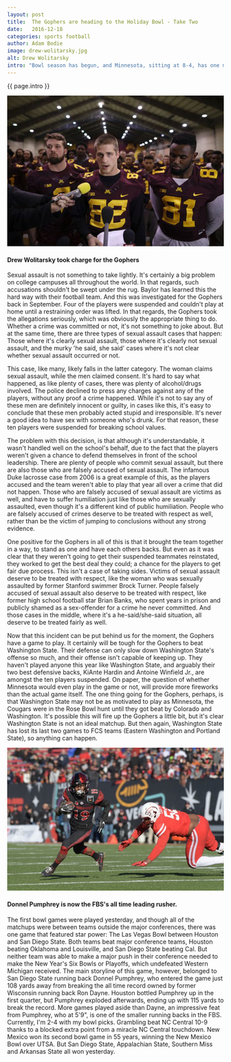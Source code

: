 ```yaml
---
layout: post
title:  The Gophers are heading to the Holiday Bowl - Take Two
date:   2016-12-18
categories: sports football
author: Adam Bodie
image: drew-wolitarsky.jpg
alt: Drew Wolitarsky
intro: "Bowl season has begun, and Minnesota, sitting at 8-4, has one more chance to prove they're on the right direction.  But all that took a backseat early in the week when 10 players were suspended indefinitely for an alleged sexual assault that took place in September.  The rest of the team, upset with the decision, boycotted the decision and threatened to skip the Holiday Bowl unless the 10 players were reinstated.  The boycott lasted two days, and while they're still down 10 players, the message is still as confusing and complex as ever.  What exactly have we learned from all of this?"
---
```

<div class="article">
<p> {{ page.intro }}</p>
<div class="blog-pic">
		<img src="/img/drew-wolitarsky.jpg" data-toggle="tooltip" title="Drew Wolitarsky" class="image block img-responsive">
		<h4>Drew Wolitarsky took charge for the Gophers</h4>
</div>
<p>Sexual assault is not something to take lightly.  It's certainly a big problem on college campuses all throughout the world.  In that regards, such accusations shouldn't be swept under the rug.  Baylor has learned this the hard way with their football team.  And this was investigated for the Gophers back in September.  Four of the players were suspended and couldn't play at home until a restraining order was lifted.  In that regards, the Gophers took the allegations seriously, which was obviously the appropriate thing to do.  Whether a crime was committed or not, it's not something to joke about.  But at the same time, there are three types of sexual assault cases that happen: Those where it's clearly sexual assault, those where it's clearly not sexual assault, and the murky 'he said, she said' cases where it's not clear whether sexual assault occurred or not.</p>
    <p>This case, like many, likely falls in the latter category.  The woman claims sexual assault, while the men claimed consent.  It's hard to say what happened, as like plenty of cases, there was plenty of alcohol/drugs involved.  The police declined to press any charges against any of the players, without any proof a crime happened.  While it's not to say any of these men are definitely innocent or guilty, in cases like this, it's easy to conclude that these men probably acted stupid and irresponsible.  It's never a good idea to have sex with someone who's drunk.  For that reason, these ten players were suspended for breaking school values.</p>
    <p>The problem with this decision, is that although it's understandable, it wasn't handled well on the school's behalf, due to the fact that the players weren't given a chance to defend themselves in front of the school leadership.  There are plenty of people who commit sexual assault, but there are also those who are falsely accused of sexual assault.  The infamous Duke lacrosse case from 2006 is a great example of this, as the players accused and the team weren't able to play that year all over a crime that did not happen.  Those who are falsely accused of sexual assault are victims as well, and have to suffer humiliation just like those who are sexually assaulted, even though it's a different kind of public humiliation.  People who are falsely accused of crimes deserve to be treated with respect as well, rather than be the victim of jumping to conclusions without any strong evidence.</p>
    <p>One positive for the Gophers in all of this is that it brought the team together in a way, to stand as one and have each others backs.  But even as it was clear that they weren't going to get their suspended teammates reinstated, they worked to get the best deal they could; a chance for the players to get fair due process.  This isn't a case of taking sides.  Victims of sexual assault deserve to be treated with respect, like the woman who was sexually assaulted by former Stanford swimmer Brock Turner.  People falsely accused of sexual assault also deserve to be treated with respect, like former high school football star Brian Banks, who spent years in prison and publicly shamed as a sex-offender for a crime he never committed.  And those cases in the middle, where it's a he-said/she-said situation, all deserve to be treated fairly as well.</p>
    <p>Now that this incident can be put behind us for the moment, the Gophers have a game to play.  It certainly will be tough for the Gophers to beat Washington State.  Their defense can only slow down Washington State's offense so much, and their offense isn't capable of keeping up.  They haven't played anyone this year like Washington State, and arguably their two best defensive backs, KiAnte Hardin and Antoine Winfield Jr., are amongst the ten players suspended. On paper, the question of whether Minnesota would even play in the game or not, will provide more fireworks than the actual game itself.  The one thing going for the Gophers, perhaps, is that Washington State may not be as motivated to play as Minnesota, the Cougars were in the Rose Bowl hunt until they got beat by Colorado and Washington.  It's possible this will fire up the Gophers a little bit, but it's clear Washington State is not an ideal matchup.  But then again, Washington State has lost its last two games to FCS teams (Eastern Washington and Portland State), so anything can happen.</p>
    <div class="blog-pic">
    		<img src="/img/donnel-pumphrey.jpg" data-toggle="tooltip" title="Donnel Pumphrey" class="image block img-responsive">
    		<h4>Donnel Pumphrey is now the FBS's all time leading rusher.</h4>
    </div>
    <p>The first bowl games were played yesterday, and though all of the matchups were between teams outside the major conferences, there was one game that featured star power: The Las Vegas Bowl between Houston and San Diego State.  Both teams beat major conference teams, Houston beating Oklahoma and Louisville, and San Diego State beating Cal.  But neither team was able to make a major push in their conference needed to make the New Year's Six Bowls or Playoffs, which undefeated Western Michigan received.  The main storyline of this game, however, belonged to San Diego State running back Donnel Pumphrey, who entered the game just 108 yards away from breaking the all time record owned by former Wisconsin running back Ron Dayne.  Houston bottled Pumphrey up in the first quarter, but Pumphrey exploded afterwards, ending up with 115 yards to break the record.  More games played aside than Dayne, an impressive feat from Pumphrey, who at 5'9", is one of the smaller running backs in the FBS.  Currently, I'm 2-4 with my bowl picks.  Grambling beat NC Central 10-9 thanks to a blocked extra point from a miracle NC Central touchdown.  New Mexico won its second bowl game in 55 years, winning the New Mexico Bowl over UTSA.  But San Diego State, Appalachian State, Southern Miss and Arkansas State all won yesterday.</p>


</div>